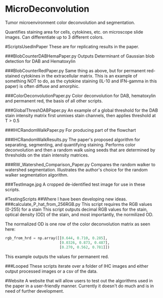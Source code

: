 # MicroDeconvolution

Tumor microenvironment color deconvolution and segmentation.

Quantifies staining area for cells, cytokines, etc. on microscope slide images.
Can differentiate up to 3 different colors.

#ScriptsUsedInPaper
These are for replicating results in the paper.

###BlobCounterDABHemaPaper.py 
Outputs Determinant of Gaussian blob detection for DAB and Hematoxylin

###BlobCounterRedPaper.py
Same thing as above, but for permanent red-stained cytokines in the extracellular matrix.
This is an example of something NOT to do, as the cytokine staining (IL-10 and IFN-gamma in this paper)
is often diffuse and amorphic.

###ColorDeconvolutionPaper.py
Color deconvolution for DAB, hematoxylin and permanent red, the basis of all other scripts.

###GlobalThreshDABPaper.py
An example of a global threshold for the DAB stain intensity matrix
first unmixes stain channels, then applies threshold at T > 0.5

###IHCRandomWalkPaper.py
For producing part of the flowchart

###IHCRandomWalkResults.py
The paper's proposed algorithm for separating, segmenting, and quantifying staining.
Performs color deconvolution and then a random walk using seeds that are
determined by thresholds on the stain intensity matrices.

###RW_Watershed_Comparison_Paper.py
Compares the random walker to watershed segmentation. Illustrates the author's choice
for the random walker segmentation algorithm.

###TestImage.jpg
A cropped de-identified test image for use in these scripts.


#TestingScripts
##Where I have been developing new ideas.
###calculate_P_hat_from_256RGB.py
This script requires the RGB values (0-255) for a stain
This script outputs decimal RGB values for the stain,
optical density (OD) of the stain,
and most importantly, the normilized OD.

The normalized OD is one row of the color deconvolution matrix as seen here:

```python
rgb_from_hrd = np.array([[0.644, 0.710, 0.285],
                         [0.0326, 0.873, 0.487],
                         [0.270, 0.562, 0.781]])
```

This example outputs the values for permanent red.


###Looped
These scripts iterate over a folder of IHC images and either output processed images or a csv of the data.


#Website
A website that will allow users to test out the algorithms used in the 
paper in a user-friendly manner. Currently it doesn't do much and is in 
need of further development.
